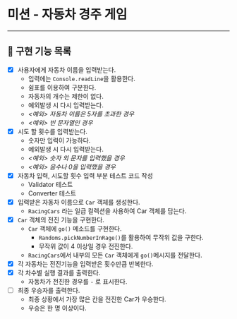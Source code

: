 # 미션 - 자동차 경주 게임

---

## 📑 구현 기능 목록

- [x] 사용자에게 자동차 이름을 입력받는다.
  - 입력에는 `Console.readLine`을 활용한다. 
  - 쉼표를 이용하여 구분한다.
  - 자동차의 개수는 제한이 없다.
  - 예외발생 시 다시 입력받는다.
  - _<예외> 자동차 이름은 5자를 초과한 경우_
  - _<예외> 빈 문자열인 경우_
- [x] 시도 할 횟수를 입력받는다.
  - 숫자만 입력이 가능하다.
  - 예외발생 시 다시 입력받는다.
  - _<예외> 숫자 외 문자를 입력했을 경우_
  - _<예외> 음수나 0을 입력했을 경우_
- [x] 자동차 입력, 시도할 횟수 입력 부분 테스트 코드 작성
  - Validator 테스트
  - Converter 테스트
- [x] 입력받은 자동차 이름으로 `Car` 객체를 생성한다.
    - `RacingCars` 라는 일급 컬렉션을 사용하여 Car 객체를 담는다.
- [x] `Car` 객체의 전진 기능을 구현한다.
  - `Car` 객체에 `go()` 메소드를 구현한다.
    - `Randoms.pickNumberInRage()`를 활용하여 무작위 값을 구한다.
    - 무작위 값이 4 이상일 경우 전진한다.
  - `RacingCars`에서 내부의 모든 `Car` 객체에게 `go()`메시지를 전달한다.
- [x] 각 자동차는 전진기능을 입력받은 횟수만큼 반복한다.
- [x] 각 차수별 실행 결과를 출력한다.
  - 자동차가 전진한 경우를 `-` 로 표시한다.
- [ ] 최종 우승자를 출력한다. 
  - 최종 상황에서 가장 많은 칸을 전진한 Car가 우승한다.
  - 우승은 한 명 이상이다.
